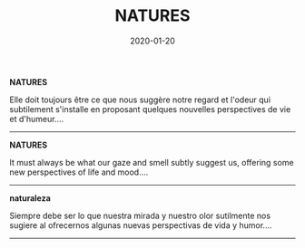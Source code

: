 ﻿---
layout: "gallery.njk"
date: "2020-01-20"
title: "NATURES"
description: "Elle doit toujours être ce que nous suggère notre regard et l'odeur qui subtilement s'installe en proposant quelques nouvelles perspectives de vie et d'humeur...."
cover : "EVE.jpg"
image_scaling: "130" #en pixel, la taille verticale minimum des images presentes dans la gallery
products:
#   les images produits son dans le dossier "products"
#   - image: nom_de_l_image.jpg
#     link: https://www.pcagallery.com/example
   - image: CACTUS.jpg
     link: https://www.pcagalleryart.com/product-page/cactus-limited-edition-1-3
   - image: FORET_D'AUTOMNE.jpg
     link: https://www.pcagalleryart.com/product-page/for%C3%AAt-d-automne-limited-edition-1-3
   - image: EVE.jpg
     link: https://www.pcagalleryart.com/product-page/eve-limited-edition-1-3
   - image: HUOMOS.jpg
     link: https://www.pcagalleryart.com/product-page/huomos-limited-edition-1-3
   - image: VASES1.jpg
     link: https://www.pcagalleryart.com/product-page/vase1-limited-edition-1-10
   - image: VASES2.jpg
     link: https://www.pcagalleryart.com/product-page/vase2-limited-edition-1-10
---
**NATURES**

Elle doit toujours être ce que nous suggère notre regard et l'odeur qui subtilement s'installe en proposant quelques nouvelles perspectives de vie et d'humeur....

--------

**NATURES**

It must always be what our gaze and smell subtly suggest us, offering some new perspectives of life and mood....

--------

**naturaleza**

Siempre debe ser lo que nuestra mirada y nuestro olor sutilmente nos sugiere al ofrecernos algunas nuevas perspectivas de vida y humor.... 

--------
